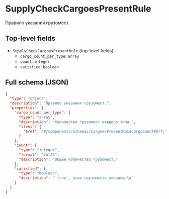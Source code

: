 # SupplyCheckCargoesPresentRule

Правило указания грузомест.

## Top-level fields
- `SupplyCheckCargoesPresentRule` (top-level fields):
  - `cargo_count_per_type`: `array`
  - `count`: `integer`
  - `satisfied`: `boolean`

## Full schema (JSON)
```json
{
  "type": "object",
  "description": "Правило указания грузомест.",
  "properties": {
    "cargo_count_per_type": {
      "type": "array",
      "description": "Количество грузомест каждого типа.",
      "items": {
        "$ref": "#/components/schemas/CargoesPresentRuleCargoCountPerType"
      }
    },
    "count": {
      "type": "integer",
      "format": "int32",
      "description": "Общее количество грузомест."
    },
    "satisfied": {
      "type": "boolean",
      "description": "`true`, если грузоместа указаны.\n"
    }
  }
}
```
